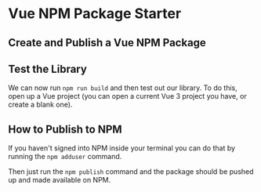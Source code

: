 # Vue NPM Package Starter

## Create and Publish a Vue NPM Package

## Test the Library
We can now run `npm run build` and then test out our library. To do this, open up a Vue project (you can open a current Vue 3 project you have, or create a blank one).

## How to Publish to NPM

If you haven't signed into NPM inside your terminal you can do that by running the `npm adduser` command.

Then just run the `npm publish` command and the package should be pushed up and made available on NPM.